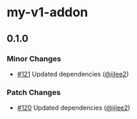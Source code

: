 # my-v1-addon

## 0.1.0

### Minor Changes

- [#121](https://github.com/ijlee2/embroider-css-modules/pull/121) Updated dependencies ([@ijlee2](https://github.com/ijlee2))

### Patch Changes

- [#120](https://github.com/ijlee2/embroider-css-modules/pull/120) Updated dependencies ([@ijlee2](https://github.com/ijlee2))
